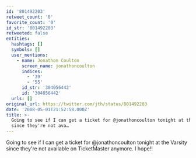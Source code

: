 ```yaml
---
id: '801492203'
retweet_count: '0'
favorite_count: '0'
id_str: '801492203'
retweeted: false
entities:
  hashtags: []
  symbols: []
  user_mentions:
    - name: Jonathon Coulton
      screen_name: jonathoncoulton
      indices:
        - '39'
        - '55'
      id_str: '304056442'
      id: '304056442'
  urls: []
original_url: https://twitter.com/jth/status/801492203
date: '2008-05-01T21:52:58.000Z'
title: >-
  Going to see if I can get a ticket for @jonathoncoulton tonight at the Varsity
  since they're not ava…
---
```


Going to see if I can get a ticket for @jonathoncoulton tonight at the Varsity since they're not available on TicketMaster anymore. I hope!!
